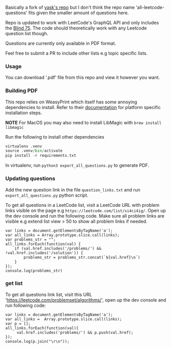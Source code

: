 Basically a fork of [yask's repo](https://github.com/yask123/all_leetcode_questions) but I don't think the repo name 'all-leetcode-questions' fits given the smaller amount of questions here.

Repo is updated to work with LeetCode's GraphQL API and only includes the [Blind 75](https://www.teamblind.com/post/New-Year-Gift---Curated-List-of-Top-75-LeetCode-Questions-to-Save-Your-Time-OaM1orEU). The code should theoretically work with any Leetcode question list though. 

Questions are currently only available in PDF format. 

Feel free to submit a PR to include other lists e.g topic specific lists.

### Usage

You can download '.pdf' file from this repo and view it however you want. 

### Building PDF 

This repo relies on WeasyPrint which itself has some annoying dependencies to install. Refer to their [documentation](https://doc.courtbouillon.org/weasyprint/latest/first_steps.html) for platform specific installation steps. 

__NOTE__ For MacOS you may also need to install LibMagic with `brew install libmagic`

Run the following to install other dependencies 
```python
virtualenv .venv
source .venv/bin/activate
pip install -r requirements.txt
```

In virtualenv, run `python3 export_all_questions.py` to generate PDF. 

### Updating questions

Add the new question link in the file `question_links.txt` and run `export_all_questions.py` python script. 

To get all questions in a LeetCode list, visit a LeetCode URL with problem links visible on the page e.g `https://leetcode.com/list/xi4ci4ig/`. Open up the dev console and run the following code. Make sure all problem links are visible e.g extend list view > 50 to show all problem links if needed. 

```
var links = document.getElementsByTagName('a');
var all_links = Array.prototype.slice.call(links);
var problems_str = "";
all_links.forEach(function(val) {
    if (val.href.includes('/problems/') && !val.href.includes('/solution')) {
        problems_str = problems_str.concat(`${val.href}\n`)
    }
});
console.log(problems_str)
```

### get list

To get all questions link list, visit this URL 'https://leetcode.com/problemset/algorithms/', open up the dev console and run following code:

```
var links = document.getElementsByTagName('a');
var all_links =  Array.prototype.slice.call(links);
var p = [];
all_links.forEach(function(val){
     val.href.includes('problems/') && p.push(val.href);
});
console.log(p.join("\r\n"));
```
